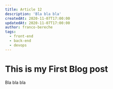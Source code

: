 ```yaml
---
title: Article 12
description: 'Bla bla bla'
createdAt: 2020-11-07T17:00:00
updatedAt: 2020-11-07T17:00:00
author: franco-bereche
tags:
  - front-end
  - back-end
  - devops
---
```

# This is my First Blog post

Bla bla bla
